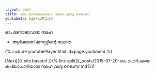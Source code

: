 ```yaml
---
layout: post
title: ഓം യാഗയകരുടെ നമഹ ൧൦൮ ടൈംസ്
youtubeId: hgGFL2MjL80
---
```

 
 
 ഓം മനോജാവായ നമഹ 
 
 -  ആർക്കാണ് മനസ്സിന്റെ വേഗത 
 
  
 
  
 
 
 
 
 
 


{% include youtubePlayer.html id=page.youtubeId %}
 
[Next]({{ site.baseurl }}{% link  split2/_posts/2015-07-20-ഓം മഹർഷയെ കപിലാചാരിയായ നമഹ ൧൦൮ ടൈംസ്.md%})
 
